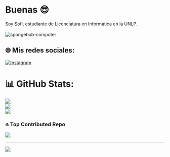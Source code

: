 # Buenas 😎
Soy Sofi, estudiante de Licenciatura en Informática en la UNLP.<br><br>
![spongebob-computer](https://github.com/sofiarod2002/sofiarod2002/assets/128095398/460da510-20e8-4e5b-9492-cc5ad785ba5d)

## 🌐 Mis redes sociales:
[![Instagram](https://img.shields.io/badge/Instagram-%23E4405F.svg?logo=Instagram&logoColor=white)](https://instagram.com/sofia_esser) 
# 📊 GitHub Stats:
![](https://github-readme-stats.vercel.app/api?username=sofiarod2002&theme=dracula&hide_border=false&include_all_commits=false&count_private=false)<br/>
![](https://github-readme-streak-stats.herokuapp.com/?user=sofiarod2002&theme=dracula&hide_border=false)<br/>
![](https://github-readme-stats.vercel.app/api/top-langs/?username=sofiarod2002&theme=dracula&hide_border=false&include_all_commits=false&count_private=false&layout=compact)

### 🔝 Top Contributed Repo
![](https://github-contributor-stats.vercel.app/api?username=sofiarod2002&limit=5&theme=dark&combine_all_yearly_contributions=true)

---
[![](https://visitcount.itsvg.in/api?id=sofiarod2002&icon=0&color=0)](https://visitcount.itsvg.in)

<!-- Proudly created with GPRM ( https://gprm.itsvg.in ) -->

